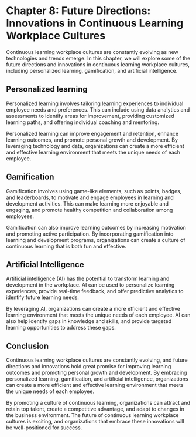 Chapter 8: Future Directions: Innovations in Continuous Learning Workplace Cultures
===================================================================================

Continuous learning workplace cultures are constantly evolving as new technologies and trends emerge. In this chapter, we will explore some of the future directions and innovations in continuous learning workplace cultures, including personalized learning, gamification, and artificial intelligence.

Personalized learning
---------------------

Personalized learning involves tailoring learning experiences to individual employee needs and preferences. This can include using data analytics and assessments to identify areas for improvement, providing customized learning paths, and offering individual coaching and mentoring.

Personalized learning can improve engagement and retention, enhance learning outcomes, and promote personal growth and development. By leveraging technology and data, organizations can create a more efficient and effective learning environment that meets the unique needs of each employee.

Gamification
------------

Gamification involves using game-like elements, such as points, badges, and leaderboards, to motivate and engage employees in learning and development activities. This can make learning more enjoyable and engaging, and promote healthy competition and collaboration among employees.

Gamification can also improve learning outcomes by increasing motivation and promoting active participation. By incorporating gamification into learning and development programs, organizations can create a culture of continuous learning that is both fun and effective.

Artificial Intelligence
-----------------------

Artificial intelligence (AI) has the potential to transform learning and development in the workplace. AI can be used to personalize learning experiences, provide real-time feedback, and offer predictive analytics to identify future learning needs.

By leveraging AI, organizations can create a more efficient and effective learning environment that meets the unique needs of each employee. AI can also help identify gaps in knowledge and skills, and provide targeted learning opportunities to address these gaps.

Conclusion
----------

Continuous learning workplace cultures are constantly evolving, and future directions and innovations hold great promise for improving learning outcomes and promoting personal growth and development. By embracing personalized learning, gamification, and artificial intelligence, organizations can create a more efficient and effective learning environment that meets the unique needs of each employee.

By promoting a culture of continuous learning, organizations can attract and retain top talent, create a competitive advantage, and adapt to changes in the business environment. The future of continuous learning workplace cultures is exciting, and organizations that embrace these innovations will be well-positioned for success.

